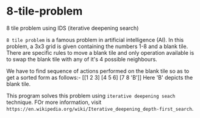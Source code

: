 # 8-tile-problem
8 tile problem using IDS (iterative deepening search)

`8 tile problem` is a famous problem in artificial intelligence (AI). In this problem, a 3x3 grid is given containing the numbers 1-8 and a blank tile. There are specific rules to move a blank tile and only operation available is to swap the blank tile with any of it's 4 possible neighbours.

We have to find sequence of actions performed on the blank tile so as to get a sorted form as follows:-
[[1 2 3]
[4 5 6]
[7 8 'B']]
Here 'B' depicts the blank tile.

This program solves this problem using `iterative deepening seach` technique. FOr more information, visit `https://en.wikipedia.org/wiki/Iterative_deepening_depth-first_search`.
